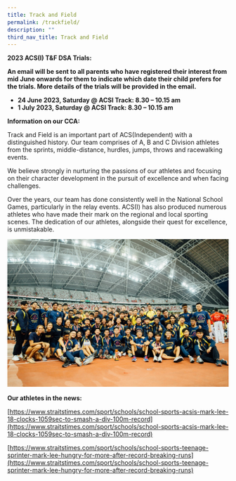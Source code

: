 ```yaml
---
title: Track and Field
permalink: /trackfield/
description: ""
third_nav_title: Track and Field
---
```

**2023 ACS(I) T&F DSA Trials:**

**An email will be sent to all parents who have registered their interest from mid June onwards for them to indicate which date their child prefers for the trials. More details of the trials will be provided in the email.**

*   **24 June 2023, Saturday @ ACSI Track: 8.30 – 10.15 am**
*   **1 July 2023, Saturday @ ACSI Track: 8.30 – 10.15 am**

**Information on our CCA:**

Track and Field is an important part of ACS(Independent) with a distinguished history. Our team comprises of A, B and C Division athletes from the sprints, middle-distance, hurdles, jumps, throws and racewalking events.

We believe strongly in nurturing the passions of our athletes and focusing on their character development in the pursuit of excellence and when facing challenges.

Over the years, our team has done consistently well in the National School Games, particularly in the relay events. ACS(I) has also produced numerous athletes who have made their mark on the regional and local sporting scenes. The dedication of our athletes, alongside their quest for excellence, is unmistakable.

![](/images/track-and-field.jpg)
  
**Our athletes in the news:**

[https://www.straitstimes.com/sport/schools/school-sports-acsis-mark-lee-18-clocks-1059sec-to-smash-a-div-100m-record](https://www.straitstimes.com/sport/schools/school-sports-acsis-mark-lee-18-clocks-1059sec-to-smash-a-div-100m-record)

[https://www.straitstimes.com/sport/schools/school-sports-teenage-sprinter-mark-lee-hungry-for-more-after-record-breaking-runs](https://www.straitstimes.com/sport/schools/school-sports-teenage-sprinter-mark-lee-hungry-for-more-after-record-breaking-runs)